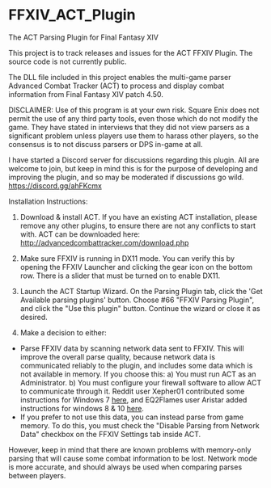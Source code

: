 FFXIV_ACT_Plugin
================
The ACT Parsing Plugin for Final Fantasy XIV

This project is to track releases and issues for the ACT FFXIV Plugin.  The source code is not currently public.

The DLL file included in this project  enables the multi-game parser Advanced Combat Tracker (ACT) to process and display combat information from Final Fantasy XIV patch 4.50. 

DISCLAIMER: Use of this program is at your own risk. Square Enix does not permit the use of any third party tools, even those which do not modify the game.  They have stated in interviews that they did not view parsers as a significant problem unless players use them to harass other players, so the consensus is to not discuss parsers or DPS in-game at all.

I have started a Discord server for discussions regarding this plugin. All are welcome to join, but keep in mind this is for the purpose of developing and improving the plugin, and so may be moderated if discussions go wild.
https://discord.gg/ahFKcmx

Installation Instructions:

1) Download & install ACT. If you have an existing ACT installation, please remove any other plugins, to ensure there are not any conflicts to start with.  ACT can be downloaded here:<br>
http://advancedcombattracker.com/download.php

2) Make sure FFXIV is running in DX11 mode.  You can verify this by opening the FFXIV Launcher and clicking the gear icon on the bottom row.  There is a slider that must be turned on to enable DX11.

3) Launch the ACT Startup Wizard. On the Parsing Plugin tab, click the 'Get Available parsing plugins' button. Choose #66 "FFXIV Parsing Plugin", and click the "Use this plugin" button. Continue the wizard or close it as desired.

4) Make a decision to either:
* Parse FFXIV data by scanning network data sent to FFXIV.  This will improve the overall parse quality, because network data is communicated reliably to the plugin, and includes some data which is not available in memory.  If you choose this:
    a) You must run ACT as an Administrator.
    b) You must configure your firewall software to allow ACT to communicate through it.  Reddit user Xepher01 contributed some instructions for Windows 7  <a href="http://imgur.com/a/QU86T">here</a>, and EQ2Flames user Aristar added instructions for windows 8 & 10  <a href="http://imgur.com/a/HiGKr">here</a>.
* If you prefer to not use this data, you can instead parse from game memory.  To do this, you must check the "Disable Parsing from Network Data" checkbox on the FFXIV Settings tab inside ACT.  
 
However, keep in mind that there are known problems with memory-only parsing that will cause some combat information to be lost.  Network mode is more accurate, and should always be used when comparing parses between players.



